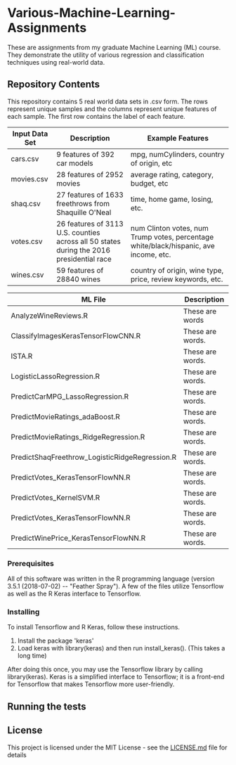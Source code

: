 # Various-Machine-Learning-Assignments
These are assignments from my graduate Machine Learning (ML) course. They demonstrate the utility of various regression and classification techniques using real-world data.

## Repository Contents
This repository contains 5 real world data sets in .csv form. The rows represent unique samples and the columns represent unique features of each sample. The first row contains the label of each feature.

Input Data Set | Description                 | Example Features
---------------|-----------------------------| ---------------------------------------------------------------
cars.csv       |9 features of 392 car models | mpg, numCylinders, country of origin, etc 
movies.csv     |28 features of 2952 movies   | average rating, category, budget, etc
shaq.csv       |27 features of 1633 freethrows from Shaquille O'Neal | time, home game, losing, etc.
votes.csv      |26 features of 3113 U.S. counties across all 50 states during the 2016 presidential race | num Clinton votes, num Trump votes, percentage white/black/hispanic, ave income, etc.
wines.csv      |59 features of 28840 wines   | country of origin, wine type, price, review keywords, etc.

ML File                               | Description 
--------------------------------------|----------------------------------------------------------------------
AnalyzeWineReviews.R                  | These are words
ClassifyImagesKerasTensorFlowCNN.R    | These are words.
ISTA.R                                | These are words.
LogisticLassoRegression.R             | These are words.
PredictCarMPG_LassoRegression.R       | These are words.
PredictMovieRatings_adaBoost.R        | These are words.
PredictMovieRatings_RidgeRegression.R | These are words.
PredictShaqFreethrow_LogisticRidgeRegression.R | These are words.
PredictVotes_KerasTensorFlowNN.R      | These are words.
PredictVotes_KernelSVM.R              | These are words.
PredictVotes_KerasTensorFlowNN.R      | These are words.
PredictWinePrice_KerasTensorFlowNN.R  | These are words.


### Prerequisites
All of this software was written in the R programming language (version 3.5.1 (2018-07-02) -- "Feather Spray").
A few of the files utilize Tensorflow as well as the R Keras interface to Tensorflow.

### Installing
To install Tensorflow and R Keras, follow these instructions.
1. Install the package 'keras'
2. Load keras with library(keras) and then run install_keras(). (This takes a long time)

After doing this once, you may use the Tensorflow library by calling library(keras). Keras is a simplified interface to Tensorflow; it is a front-end for Tensorflow that makes Tensorflow more user-friendly.

## Running the tests


## License

This project is licensed under the MIT License - see the [LICENSE.md](LICENSE.md) file for details


